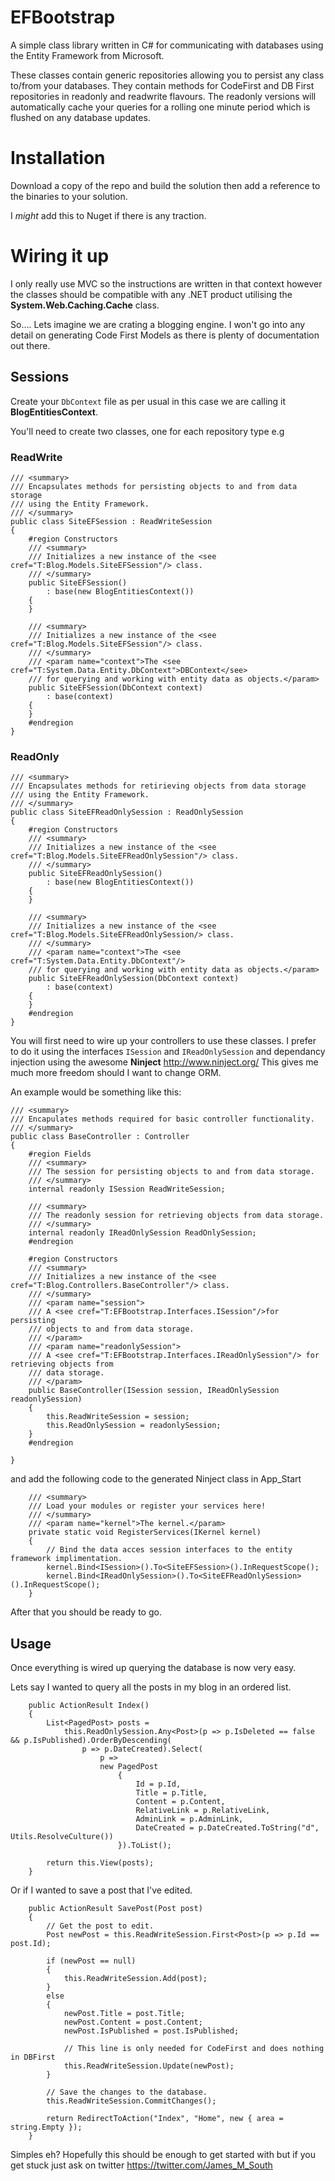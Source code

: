 # EFBootstrap

A simple class library written in C# for communicating with databases using the Entity Framework from Microsoft.

These classes contain generic repositories allowing you to persist any class to/from your databases. They contain methods for CodeFirst and DB First repositories in readonly and readwrite flavours. The readonly versions will automatically cache your queries for a rolling one minute period which is flushed on any database updates.

# Installation

Download a copy of the repo and build the solution then add a reference to the binaries to your solution.

I *might* add this to Nuget if there is any traction.

# Wiring it up

I only really use MVC so the instructions are written in that context however the classes should be compatible with any .NET product utilising the **System.Web.Caching.Cache** class.

So.... Lets imagine we are crating a blogging engine. I won't go into any detail on generating Code First Models as there is plenty of documentation out there.

## Sessions

Create your `DbContext` file as per usual in this case we are calling it **BlogEntitiesContext**.

You'll need to create two classes, one for each repository type e.g

### ReadWrite

    /// <summary>
    /// Encapsulates methods for persisting objects to and from data storage
    /// using the Entity Framework.
    /// </summary>
    public class SiteEFSession : ReadWriteSession
    {
        #region Constructors
        /// <summary>
        /// Initializes a new instance of the <see cref="T:Blog.Models.SiteEFSession"/> class. 
        /// </summary>
        public SiteEFSession()
            : base(new BlogEntitiesContext())
        {
        }

        /// <summary>
        /// Initializes a new instance of the <see cref="T:Blog.Models.SiteEFSession"/> class. 
        /// </summary>
        /// <param name="context">The <see cref="T:System.Data.Entity.DbContext">DBContext</see> 
        /// for querying and working with entity data as objects.</param>
        public SiteEFSession(DbContext context)
            : base(context)
        {
        }
        #endregion
    }

### ReadOnly

    /// <summary>
    /// Encapsulates methods for retirieving objects from data storage
    /// using the Entity Framework.
    /// </summary>
    public class SiteEFReadOnlySession : ReadOnlySession
    {
        #region Constructors
        /// <summary>
        /// Initializes a new instance of the <see cref="T:Blog.Models.SiteEFReadOnlySession"/> class. 
        /// </summary>
        public SiteEFReadOnlySession()
            : base(new BlogEntitiesContext())
        {
        }

        /// <summary>
        /// Initializes a new instance of the <see cref="T:Blog.Models.SiteEFReadOnlySession/> class. 
        /// </summary>
        /// <param name="context">The <see cref="T:System.Data.Entity.DbContext"/> 
        /// for querying and working with entity data as objects.</param>
        public SiteEFReadOnlySession(DbContext context)
            : base(context)
        {
        }
        #endregion
    }
    
You will first need to wire up your controllers to use these classes. I prefer to do it using the interfaces `ISession` and `IReadOnlySession` and dependancy injection using the awesome **Ninject** http://www.ninject.org/ This gives me much more freedom should I want to change ORM.

An example would be something like this:

    /// <summary>
    /// Encapulates methods required for basic controller functionality.
    /// </summary>
    public class BaseController : Controller
    {
        #region Fields
        /// <summary>
        /// The session for persisting objects to and from data storage.
        /// </summary>
        internal readonly ISession ReadWriteSession;

        /// <summary>
        /// The readonly session for retrieving objects from data storage.
        /// </summary>
        internal readonly IReadOnlySession ReadOnlySession;
        #endregion
        
        #region Constructors
        /// <summary>
        /// Initializes a new instance of the <see cref="T:Blog.Controllers.BaseController"/> class. 
        /// </summary>
        /// <param name="session">
        /// A <see cref="T:EFBootstrap.Interfaces.ISession"/>for persisting 
        /// objects to and from data storage.
        /// </param>
        /// <param name="readonlySession">
        /// A <see cref="T:EFBootstrap.Interfaces.IReadOnlySession"/> for retrieving objects from 
        /// data storage.
        /// </param>
        public BaseController(ISession session, IReadOnlySession readonlySession)
        {
            this.ReadWriteSession = session;
            this.ReadOnlySession = readonlySession;
        }
        #endregion      
        
    }
    
and add the following code to the generated Ninject class in App_Start

        /// <summary>
        /// Load your modules or register your services here!
        /// </summary>
        /// <param name="kernel">The kernel.</param>
        private static void RegisterServices(IKernel kernel)
        {
            // Bind the data acces session interfaces to the entity framework implimentation.
            kernel.Bind<ISession>().To<SiteEFSession>().InRequestScope();
            kernel.Bind<IReadOnlySession>().To<SiteEFReadOnlySession>().InRequestScope();
        }    
        
After that you should be ready to go.

## Usage

Once everything is wired up querying the database is now very easy.

Lets say I wanted to query all the posts in my blog in an ordered list. 

        public ActionResult Index()
        {
            List<PagedPost> posts =
                this.ReadOnlySession.Any<Post>(p => p.IsDeleted == false && p.IsPublished).OrderByDescending(
                    p => p.DateCreated).Select(
                        p =>
                        new PagedPost
                            {
                                Id = p.Id,
                                Title = p.Title,
                                Content = p.Content,
                                RelativeLink = p.RelativeLink,
                                AdminLink = p.AdminLink,
                                DateCreated = p.DateCreated.ToString("d", Utils.ResolveCulture())
                            }).ToList();

            return this.View(posts);
        }
        
Or if I wanted to save a post that I've edited.

        public ActionResult SavePost(Post post)
        {
            // Get the post to edit.
            Post newPost = this.ReadWriteSession.First<Post>(p => p.Id == post.Id);

            if (newPost == null)
            {
                this.ReadWriteSession.Add(post);
            }
            else
            {
                newPost.Title = post.Title;
                newPost.Content = post.Content;
                newPost.IsPublished = post.IsPublished;
                
                // This line is only needed for CodeFirst and does nothing in DBFirst
                this.ReadWriteSession.Update(newPost);
            }
            
            // Save the changes to the database.
            this.ReadWriteSession.CommitChanges();

            return RedirectToAction("Index", "Home", new { area = string.Empty });
        }
        
Simples eh? Hopefully this should be enough to get started with but if you get stuck just ask on twitter https://twitter.com/James_M_South
